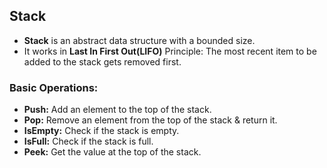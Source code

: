 ## Stack

- **Stack** is an abstract data structure with a bounded size.
- It works in **Last In First Out(LIFO)** Principle: The most recent item to be added to the stack gets removed first.

### Basic Operations:

- **Push:** Add an element to the top of the stack.
- **Pop:** Remove an element from the top of the stack & return it.
- **IsEmpty:** Check if the stack is empty.
- **IsFull:** Check if the stack is full.
- **Peek:** Get the value at the top of the stack.
